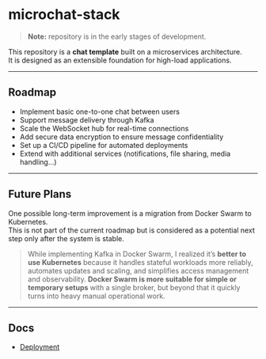 # microchat-stack

> **Note:** repository is in the early stages of development.

This repository is a **chat template** built on a microservices architecture.  
It is designed as an extensible foundation for high-load applications.

---

## Roadmap

* Implement basic one-to-one chat between users
* Support message delivery through Kafka
* Scale the WebSocket hub for real-time connections
* Add secure data encryption to ensure message confidentiality
* Set up a CI/CD pipeline for automated deployments
* Extend with additional services (notifications, file sharing, media handling...)

---

## Future Plans
One possible long-term improvement is a migration from Docker Swarm to Kubernetes.  
This is not part of the current roadmap but is considered as a potential next step only after the system is stable.

> While implementing Kafka in Docker Swarm, I realized it’s **better to use Kubernetes** because it handles stateful workloads more reliably, automates updates and scaling, and simplifies access management and observability.
> **Docker Swarm is more suitable for simple or temporary setups** with a single broker, but beyond that it quickly turns into heavy manual operational work.

---

## Docs
* [Deployment](docs/deployment.md)
